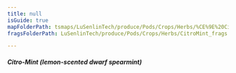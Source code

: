 ```yaml
---
title: null
isGuide: true
mapFolderPath: tsmaps/LuSenlinTech/produce/Pods/Crops/Herbs/%CE%9E%20CitroMint
fragsFolderPath: LuSenlinTech/produce/Pods/Crops/Herbs/CitroMint_frags

---
```



<!-- tsGuideRenderComment {"guide":{"id":"yGB2DU0wm","path":"LuSenlinTech/produce/Pods/Crops/Herbs","fragmentFolderPath":"LuSenlinTech/produce/Pods/Crops/Herbs/CitroMint_frags"},"fragment":{"id":"yGB2DU0wm","topLevelMapKey":"yAPCHr01sb","mapKeyChain":"yAPCHr01sb","guideID":"yGB2DU22X","guidePath":"c:/GitHub/MuddySpud/MuddySpud.github.io/tsmaps/LuSenlinTech/produce/Pods/Crops/Herbs/CitroMint.tspod","chartKey":"yAPCHr01sb","isLeaf":false,"options":[{"id":"yGB2Dh0KJ","option":"Citro-Mint - a deeper dive","order":1,"isAncillary":true}]}} -->

##### Citro-Mint (lemon-scented dwarf spearmint)

